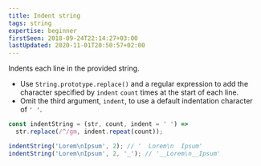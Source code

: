 ```yaml
---
title: Indent string
tags: string
expertise: beginner
firstSeen: 2018-09-24T22:14:27+03:00
lastUpdated: 2020-11-01T20:50:57+02:00
---
```


Indents each line in the provided string.

- Use `String.prototype.replace()` and a regular expression to add the character specified by `indent` `count` times at the start of each line.
- Omit the third argument, `indent`, to use a default indentation character of `' '`.

```js
const indentString = (str, count, indent = ' ') =>
  str.replace(/^/gm, indent.repeat(count));
```

```js
indentString('Lorem\nIpsum', 2); // '  Lorem\n  Ipsum'
indentString('Lorem\nIpsum', 2, '_'); // '__Lorem\n__Ipsum'
```
